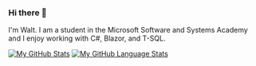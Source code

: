 ### Hi there 👋

I'm Walt. I am a student in the Microsoft Software and Systems Academy and I enjoy working with C#, Blazor, and T-SQL.

[![My GitHub Stats](https://github-readme-stats.vercel.app/api/?username=waltbeaman&count_private=true&theme=tokyonight&showicons=true)]()
[![My GitHub Language Stats](https://github-readme-stats.vercel.app/api/top-langs/?username=waltbeaman&langs_count=5&theme=tokyonight)]()
